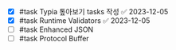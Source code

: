  
- [x] #task Typia 톺아보기 tasks 작성 ✅ 2023-12-05
- [x] #task Runtime Validators ✅ 2023-12-05
- [ ] #task Enhanced JSON
- [ ] #task Protocol Buffer
